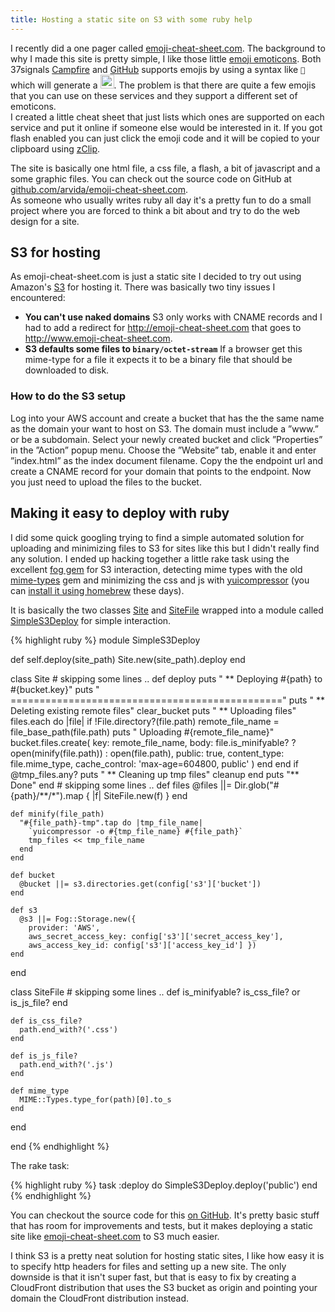 ```yaml
---
title: Hosting a static site on S3 with some ruby help
---
```


I recently did a one pager called [emoji-cheat-sheet.com](http://Emoji-cheat-sheet.com). The background to why I made this site is pretty simple, I like those little [emoji emoticons](http://en.wikipedia.org/wiki/Emoji). Both 37signals [Campfire](http://campfirenow.com/) and [GitHub](https://github.com/blog/816-emoji) supports emojis by using a syntax like <code>:cake:</code> which will generate a <img src="http://www.emoji-cheat-sheet.com/graphics/emojis/cake.png" height="22" width="22">. The problem is that there are quite a few emojis that you can use on these services and they support a different set of emoticons.<br>
I created a little cheat sheet that just lists which ones are supported on each service and put it online if someone else would be interested in it. If you got flash enabled you can just click the emoji code and it will be copied to your clipboard using [zClip](http://www.steamdev.com/zclip/). 

The site is basically one html file, a css file, a flash, a bit of javascript and a some graphic files. You can check out the source code on GitHub at [github.com/arvida/emoji-cheat-sheet.com](http://github.com/arvida/emoji-cheat-sheet.com). <br>As someone who usually writes ruby all day it's a pretty fun to do a small project where you are forced to think a bit about and try to do the web design for a site.

## S3 for hosting

As emoji-cheat-sheet.com is just a static site I decided to try out using Amazon's [S3](http://aws.amazon.com/s3/) for hosting it. There was basically two tiny issues I encountered:

* __You can't use naked domains__ S3 only works with CNAME records and I had to add a redirect for http://emoji-cheat-sheet.com that goes to http://www.emoji-cheat-sheet.com.
* __S3 defaults some files to <code>binary/octet-stream</code>__ If a browser get this mime-type for a file it expects it to be a binary file that should be downloaded to disk.

### How to do the S3 setup

Log into your AWS account and create a bucket that has the the same name as the domain your want to host on S3. The domain must include a ”www.” or be a subdomain.
Select your newly created bucket and click ”Properties” in the ”Action” popup menu. Choose the ”Website” tab, enable it and enter ”index.html” as the index document filename. Copy the the endpoint url and create a CNAME record for your domain that points to the endpoint. Now you just need to upload the files to the bucket.

## Making it easy to deploy with ruby

I did some quick googling trying to find a simple automated solution for uploading and minimizing files to S3 for sites like this but I didn't really find any solution. I ended up hacking together a little rake task using the excellent [fog gem](https://github.com/geemus/fog) for S3 interaction, detecting mime types with the old [mime-types](https://rubygems.org/gems/mime-types) gem and minimizing the css and js with [yuicompressor](http://developer.yahoo.com/yui/compressor/) (you can [install it using homebrew](https://github.com/mxcl/homebrew/blob/8cea07735e8c3cdc880e53dcc991b0d365478226/Library/Formula/yuicompressor.rb) these days). 

It is basically the two classes [Site](https://github.com/arvida/emoji-cheat-sheet.com/blob/8cea07735e8c3cdc880e53dcc991b0d365478226/Rakefile#L18) and [SiteFile](https://github.com/arvida/emoji-cheat-sheet.com/blob/8cea07735e8c3cdc880e53dcc991b0d365478226/Rakefile#L100) wrapped into a module called [SimpleS3Deploy](https://github.com/arvida/emoji-cheat-sheet.com/blob/8cea07735e8c3cdc880e53dcc991b0d365478226/Rakefile#L12) for simple interaction.

{% highlight ruby %}
module SimpleS3Deploy

  def self.deploy(site_path)
    Site.new(site_path).deploy
  end

  class Site
    # skipping some lines ..
    def deploy
      puts " ** Deploying #{path} to #{bucket.key}"
      puts " ==============================================="
      puts " ** Deleting existing remote files"
      clear_bucket
      puts " ** Uploading files"
      files.each do |file|
        if !File.directory?(file.path)
          remote_file_name = file_base_path(file.path)
          puts "      Uploading #{remote_file_name}"
          bucket.files.create(
            key: remote_file_name,
            body: file.is_minifyable? ? open(minify(file.path)) : open(file.path),
            public: true,
            content_type: file.mime_type,
            cache_control: 'max-age=604800, public' )
        end
      end
      if @tmp_files.any?
        puts " ** Cleaning up tmp files"
        cleanup
      end
      puts "** Done"
    end
    # skipping some lines ..
    def files
      @files ||= Dir.glob("#{path}/**/*").map { |f| SiteFile.new(f) }
    end

    def minify(file_path)
      "#{file_path}-tmp".tap do |tmp_file_name|
        `yuicompressor -o #{tmp_file_name} #{file_path}`
        tmp_files << tmp_file_name
      end
    end

    def bucket
      @bucket ||= s3.directories.get(config['s3']['bucket'])
    end

    def s3
      @s3 ||= Fog::Storage.new({
        provider: 'AWS',
        aws_secret_access_key: config['s3']['secret_access_key'],
        aws_access_key_id: config['s3']['access_key_id'] })
    end

  end

  class SiteFile
    # skipping some lines ..
    def is_minifyable?
      is_css_file? or is_js_file?
    end

    def is_css_file?
      path.end_with?('.css')
    end

    def is_js_file?
      path.end_with?('.js')
    end

    def mime_type
      MIME::Types.type_for(path)[0].to_s
    end

  end

end
{% endhighlight %}

The rake task:

{% highlight ruby %}
task :deploy do
  SimpleS3Deploy.deploy('public')
end
{% endhighlight %}

You can checkout the source code for this [on GitHub](https://github.com/arvida/emoji-cheat-sheet.com/blob/8cea07735e8c3cdc880e53dcc991b0d365478226/Rakefile). It's pretty basic stuff that has room for improvements and tests, but it makes deploying a static site like [emoji-cheat-sheet.com](http://emoji-cheat-sheet.com) to S3 much easier.

I think S3 is a pretty neat solution for hosting static sites, I like how easy it is to specify http headers for files and setting up a new site. The only downside is that it isn't super fast, but that is easy to fix by creating a CloudFront distribution that uses the S3 bucket as origin and pointing your domain the CloudFront distribution instead.
